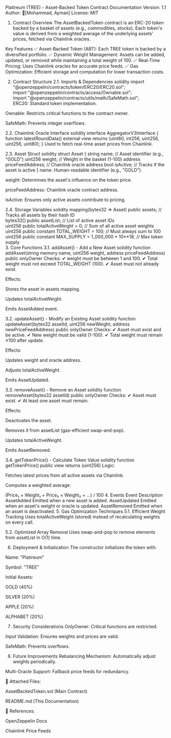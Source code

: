 Platireum (TREE) - Asset-Backed Token Contract Documentation
Version: 1.1
Author: [ِMohammad, Ayman]
License: MIT

1. Contract Overview
The AssetBackedToken contract is an ERC-20 token backed by a basket of assets (e.g., commodities, stocks). Each token's value is derived from a weighted average of the underlying assets' prices, fetched via Chainlink oracles.

Key Features
✅ Asset-Backed Token (ABT): Each TREE token is backed by a diversified portfolio.
✅ Dynamic Weight Management: Assets can be added, updated, or removed while maintaining a total weight of 100.
✅ Real-Time Pricing: Uses Chainlink oracles for accurate price feeds.
✅ Gas Optimization: Efficient storage and computation for lower transaction costs.

2. Contract Structure
2.1. Imports & Dependencies
solidity
import "@openzeppelin/contracts/token/ERC20/ERC20.sol";  
import "@openzeppelin/contracts/access/Ownable.sol";  
import "@openzeppelin/contracts/utils/math/SafeMath.sol";  
ERC20: Standard token implementation.

Ownable: Restricts critical functions to the contract owner.

SafeMath: Prevents integer overflows.

2.2. Chainlink Oracle Interface
solidity
interface AggregatorV3Interface {
    function latestRoundData() external view returns (uint80, int256, uint256, uint256, uint80);
}
Used to fetch real-time asset prices from Chainlink.

2.3. Asset Struct
solidity
struct Asset {
    string name;               // Asset identifier (e.g., "GOLD")
    uint256 weight;            // Weight in the basket (1-100)
    address priceFeedAddress;  // Chainlink oracle address
    bool isActive;             // Tracks if the asset is active
}
name: Human-readable identifier (e.g., "GOLD").

weight: Determines the asset's influence on the token price.

priceFeedAddress: Chainlink oracle contract address.

isActive: Ensures only active assets contribute to pricing.

2.4. Storage Variables
solidity
mapping(bytes32 => Asset) public assets;  // Tracks all assets by their hash ID  
bytes32[] public assetList;               // List of active asset IDs  
uint256 public totalActiveWeight = 0;     // Sum of all active asset weights  
uint256 public constant TOTAL_WEIGHT = 100;  // Must always sum to 100  
uint256 public constant MAX_SUPPLY = 1_000_000 * 10**18;  // Max token supply  
3. Core Functions
3.1. addAsset() - Add a New Asset
solidity
function addAsset(string memory name, uint256 weight, address priceFeedAddress) public onlyOwner
Checks:
✔ weight must be between 1 and 100.
✔ Total weight must not exceed TOTAL_WEIGHT (100).
✔ Asset must not already exist.

Effects:

Stores the asset in assets mapping.

Updates totalActiveWeight.

Emits AssetAdded event.

3.2. updateAsset() - Modify an Existing Asset
solidity
function updateAsset(bytes32 assetId, uint256 newWeight, address newPriceFeedAddress) public onlyOwner
Checks:
✔ Asset must exist and be active.
✔ New weight must be valid (1-100).
✔ Total weight must remain ≤100 after update.

Effects:

Updates weight and oracle address.

Adjusts totalActiveWeight.

Emits AssetUpdated.

3.3. removeAsset() - Remove an Asset
solidity
function removeAsset(bytes32 assetId) public onlyOwner
Checks:
✔ Asset must exist.
✔ At least one asset must remain.

Effects:

Deactivates the asset.

Removes it from assetList (gas-efficient swap-and-pop).

Updates totalActiveWeight.

Emits AssetRemoved.

3.4. getTokenPrice() - Calculate Token Value
solidity
function getTokenPrice() public view returns (uint256)
Logic:

Fetches latest prices from all active assets via Chainlink.

Computes a weighted average:

(Price₁ × Weight₁ + Price₂ × Weight₂ + ...) / 100
4. Events
Event	Description
AssetAdded	Emitted when a new asset is added.
AssetUpdated	Emitted when an asset's weight or oracle is updated.
AssetRemoved	Emitted when an asset is deactivated.
5. Gas Optimization Techniques
5.1. Efficient Weight Tracking
Uses totalActiveWeight (stored) instead of recalculating weights on every call.

5.2. Optimized Array Removal
Uses swap-and-pop to remove elements from assetList in O(1) time.

6. Deployment & Initialization
The constructor initializes the token with:

Name: "Platireum"

Symbol: "TREE"

Initial Assets:

GOLD (40%)

SILVER (20%)

APPLE (20%)

ALPHABET (20%)

7. Security Considerations
OnlyOwner: Critical functions are restricted.

Input Validation: Ensures weights and prices are valid.

SafeMath: Prevents overflows.

8. Future Improvements
Rebalancing Mechanism: Automatically adjust weights periodically.

Multi-Oracle Support: Fallback price feeds for redundancy.

📌 Attached Files:

AssetBackedToken.sol (Main Contract)

README.md (This Documentation)

🔗 References:

OpenZeppelin Docs

Chainlink Price Feeds

